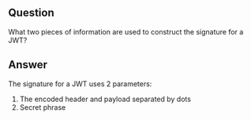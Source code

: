 ## Question

What two pieces of information are used to construct the signature for a JWT?

## Answer

The signature for a JWT uses 2 parameters:

1. The encoded header and payload separated by dots
2. Secret phrase
